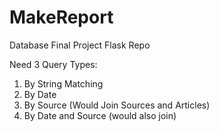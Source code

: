 # MakeReport
Database Final Project Flask Repo

Need 3 Query Types:
1. By String Matching
2. By Date
3. By Source (Would Join Sources and Articles)
4. By Date and Source (would also join)

